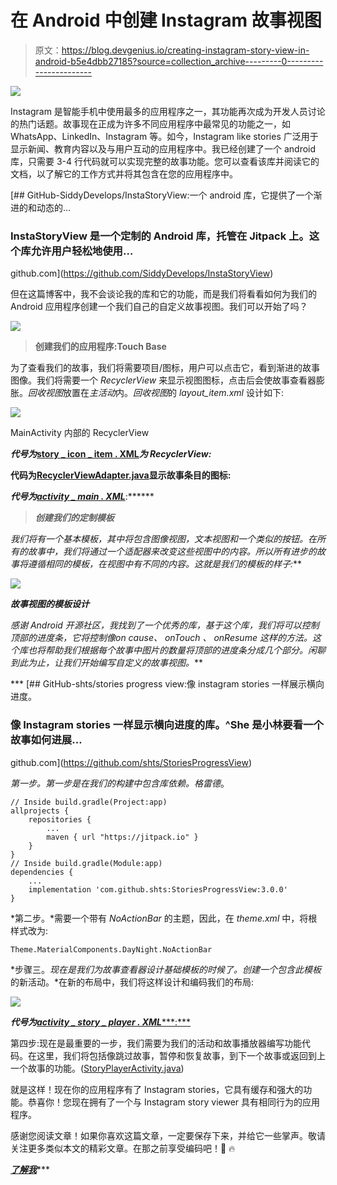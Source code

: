 # 在 Android 中创建 Instagram 故事视图

> 原文：<https://blog.devgenius.io/creating-instagram-story-view-in-android-b5e4dbb27185?source=collection_archive---------0----------------------->

![](img/613cfc03fbeddcb4f0e4e4beea9f9539.png)

Instagram 是智能手机中使用最多的应用程序之一，其功能再次成为开发人员讨论的热门话题。故事现在正成为许多不同应用程序中最常见的功能之一，如 WhatsApp、LinkedIn、Instagram 等。如今，Instagram like stories 广泛用于显示新闻、教育内容以及与用户互动的应用程序中。我已经创建了一个 android 库，只需要 3-4 行代码就可以实现完整的故事功能。您可以查看该库并阅读它的文档，以了解它的工作方式并将其包含在您的应用程序中。

[](https://github.com/SiddyDevelops/InstaStoryView) [## GitHub-SiddyDevelops/InstaStoryView:一个 android 库，它提供了一个渐进的和动态的…

### InstaStoryView 是一个定制的 Android 库，托管在 Jitpack 上。这个库允许用户轻松地使用…

github.com](https://github.com/SiddyDevelops/InstaStoryView) 

但在这篇博客中，我不会谈论我的库和它的功能，而是我们将看看如何为我们的 Android 应用程序创建一个我们自己的自定义故事视图。我们可以开始了吗？

![](img/33dc5628e12995ab63a92d7c4a4e2c5e.png)

> **创建我们的应用程序:Touch Base**

为了查看我们的故事，我们将需要项目/图标，用户可以点击它，看到渐进的故事图像。我们将需要一个 *RecyclerView* 来显示视图图标，点击后会使故事查看器膨胀。*回收视图*放置在*主活动*内。*回收视图*的 *layout_item.xml* 设计如下:

![](img/6d814f92b76114912253406be54c8128.png)

MainActivity 内部的 RecyclerView

***代号为***[**story _ icon _ item . XML**](https://gist.github.com/SiddyDevelops/68d47a7b5e31deca3cdb54d55d48a9b0)***为 RecyclerView:***

**代码为**[**RecyclerViewAdapter.java**](https://gist.github.com/SiddyDevelops/d43c25aa792cf71f31ddc1c54064f6d8)**显示故事条目的图标:**

***代号为***[](https://gist.github.com/SiddyDevelops/5cc042673e484438963e85214b39629b)***[**activity _ main . XML**](https://gist.github.com/SiddyDevelops/6994c4c7d01d0074476482e433e0618c)***:******

> *****创建我们的定制模板*****

***我们将有一个基本模板，其中将包含*图像视图*，*文本视图*和一个类似的按钮。在所有的故事中，我们将通过一个适配器来改变这些视图中的内容。所以所有进步的故事将遵循相同的模板，在视图中有不同的内容。这就是我们的模板的样子:***

***![](img/c2c8985b7a5ba32661b420d6857075af.png)***

***故事视图的模板设计***

***感谢 Android 开源社区，我找到了一个优秀的库，基于这个库，我们将可以控制顶部的进度条，它将控制像*on cause*、 *onTouch* 、 *onResume* 这样的方法。这个库也将帮助我们根据每个故事中图片的数量将顶部的进度条分成几个部分。闲聊到此为止，让我们开始编写自定义的故事视图。***

***[](https://github.com/shts/StoriesProgressView) [## GitHub-shts/stories progress view:像 instagram stories 一样展示横向进度。

### 像 Instagram stories 一样显示横向进度的库。^She 是小林要看一个故事如何进展…

github.com](https://github.com/shts/StoriesProgressView) 

*第一步。*第一步是在我们的*构建中包含库依赖。格雷德*。

```
// Inside build.gradle(Project:app)
allprojects {
    repositories {
        ...
        maven { url "https://jitpack.io" }
    }
}
// Inside build.gradle(Module:app)
dependencies {
    ...
    implementation 'com.github.shts:StoriesProgressView:3.0.0'
}
```

*第二步。*需要一个带有 *NoActionBar* 的主题，因此，在 *theme.xml* 中，将根样式改为:

```
Theme.MaterialComponents.DayNight.NoActionBar
```

*步骤三。*现在是我们为故事查看器设计基础模板的时候了。创建一个包含此模板*的新活动。*在新的布局中，我们将这样设计和编码我们的布局:

![](img/981c36e25a018ba7f87b24eda68f8ebd.png)

***代号为***[***activity _ story _ player . XML******:***](https://gist.github.com/SiddyDevelops/9414d270bb67445e413fb1d9bbbbab16#file-activity_story_player-xml)

第四步:现在是最重要的一步，我们需要为我们的活动和故事播放器编写功能代码。在这里，我们将包括像跳过故事，暂停和恢复故事，到下一个故事或返回到上一个故事的功能。([StoryPlayerActivity.java](https://gist.github.com/SiddyDevelops/72fe612020664cc6d03d8ac630c212ba#file-storyplayeractivity-java))

就是这样！现在你的应用程序有了 Instagram stories，它具有缓存和强大的功能。恭喜你！您现在拥有了一个与 Instagram story viewer 具有相同行为的应用程序。

感谢您阅读文章！如果你喜欢这篇文章，一定要保存下来，并给它一些掌声。敬请关注更多类似本文的精彩文章。在那之前享受编码吧！🚀 🔥

[](https://github.com/SiddyDevelops/InstaStory-Blog)

*[***了解我***](https://siddydevelops.github.io/)****
